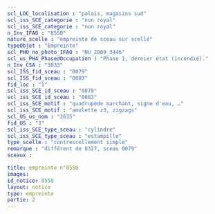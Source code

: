 ```yaml
---
scl_LOC_localisation : "palais, magasins sud"
scl_iss_SCE_categorie : "non royal"
scl_iss_SCE_categorie : "non royal"
n_Inv_IFAO : "8550"
nature_scelle : "empreinte de sceau sur scellé"
typeObjet : "Empreinte"
scl_PHO_no_photo_IFAO : "NU_2009_3446"
scl_us_PHA_PhasedOccupation : "Phase 1, dernier état (incendié)."
n_Inv_CSA : "3033"
scl_ISS_fid_sceau : "0079"
scl_ISS_fid_sceau : "0083"
fid_loc : "1"
scl_iss_SCE_id_sceau : "0079"
scl_iss_SCE_id_sceau : "0083"
scl_iss_SCE_motif : "quadrupède marchant, signe d'eau, …"
scl_iss_SCE_motif : "amulette z3, zigzags"
scl_US_us_nom : "2635"
fid_US : "3"
scl_iss_SCE_type_sceau : "cylindre"
scl_iss_SCE_type_sceau : "estampille"
type_scelle : "contrescellement simple"
remarque : "différent de 8327, sceau 0079"
sceaux :

title: empreinte n°8550
images: 
id_notice: 8550
layout: notice
type: empreinte
partie: 2
---
```

